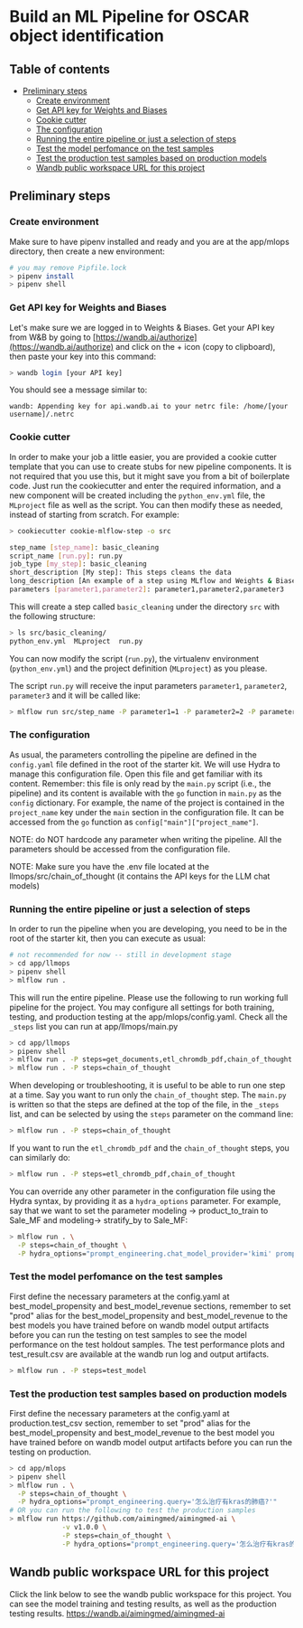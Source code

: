 # Build an ML Pipeline for OSCAR object identification

## Table of contents

- [Preliminary steps](#preliminary-steps)
  - [Create environment](#create-environment)
  - [Get API key for Weights and Biases](#get-api-key-for-weights-and-biases)
  - [Cookie cutter](#cookie-cutter)
  - [The configuration](#the-configuration)
  - [Running the entire pipeline or just a selection of steps](#running-the-entire-pipeline-or-just-a-selection-of-steps)
  - [Test the model perfomance on the test samples](#test-the-model-perfomance-on-the-test-samples)
  - [Test the production test samples based on production models](#test-production-samples-based-on-production-models)
  - [Wandb public workspace URL for this project](#wandb-public-workspace-url-for-this-project)

## Preliminary steps

### Create environment

Make sure to have pipenv installed and ready and you are at the app/mlops directory, then create a new environment:

```bash
# you may remove Pipfile.lock
> pipenv install
> pipenv shell
```

### Get API key for Weights and Biases

Let's make sure we are logged in to Weights & Biases. Get your API key from W&B by going to
[https://wandb.ai/authorize](https://wandb.ai/authorize) and click on the + icon (copy to clipboard),
then paste your key into this command:

```bash
> wandb login [your API key]
```

You should see a message similar to:

```
wandb: Appending key for api.wandb.ai to your netrc file: /home/[your username]/.netrc
```

### Cookie cutter

In order to make your job a little easier, you are provided a cookie cutter template that you can use to create
stubs for new pipeline components. It is not required that you use this, but it might save you from a bit of
boilerplate code. Just run the cookiecutter and enter the required information, and a new component
will be created including the `python_env.yml` file, the `MLproject` file as well as the script. You can then modify these
as needed, instead of starting from scratch.
For example:

```bash
> cookiecutter cookie-mlflow-step -o src

step_name [step_name]: basic_cleaning
script_name [run.py]: run.py
job_type [my_step]: basic_cleaning
short_description [My step]: This steps cleans the data
long_description [An example of a step using MLflow and Weights & Biases]: Performs basic cleaning on the data and save the results in Weights & Biases
parameters [parameter1,parameter2]: parameter1,parameter2,parameter3
```

This will create a step called `basic_cleaning` under the directory `src` with the following structure:

```bash
> ls src/basic_cleaning/
python_env.yml  MLproject  run.py
```

You can now modify the script (`run.py`), the virtualenv environment (`python_env.yml`) and the project definition
(`MLproject`) as you please.

The script `run.py` will receive the input parameters `parameter1`, `parameter2`,
`parameter3` and it will be called like:

```bash
> mlflow run src/step_name -P parameter1=1 -P parameter2=2 -P parameter3="test"
```

### The configuration

As usual, the parameters controlling the pipeline are defined in the `config.yaml` file defined in
the root of the starter kit. We will use Hydra to manage this configuration file.
Open this file and get familiar with its content. Remember: this file is only read by the `main.py` script
(i.e., the pipeline) and its content is
available with the `go` function in `main.py` as the `config` dictionary. For example,
the name of the project is contained in the `project_name` key under the `main` section in
the configuration file. It can be accessed from the `go` function as
`config["main"]["project_name"]`.

NOTE: do NOT hardcode any parameter when writing the pipeline. All the parameters should be
accessed from the configuration file.

NOTE: Make sure you have the .env file located at the llmops/src/chain_of_thought (it contains the API keys for the LLM chat models)

### Running the entire pipeline or just a selection of steps

In order to run the pipeline when you are developing, you need to be in the root of the starter kit,
then you can execute as usual:

```bash
# not recommended for now -- still in development stage
> cd app/llmops
> pipenv shell
> mlflow run .
```

This will run the entire pipeline. Please use the following to run working full pipeline for the project.
You may configure all settings for both training, testing, and production testing at the app/mlops/config.yaml.
Check all the `_steps` list you can run at app/llmops/main.py

```bash
> cd app/llmops
> pipenv shell
> mlflow run . -P steps=get_documents,etl_chromdb_pdf,chain_of_thought
> mlflow run . -P steps=chain_of_thought


```

When developing or troubleshooting, it is useful to be able to run one step at a time. Say you want to run only
the `chain_of_thought` step. The `main.py` is written so that the steps are defined at the top of the file, in the
`_steps` list, and can be selected by using the `steps` parameter on the command line:

```bash
> mlflow run . -P steps=chain_of_thought
```

If you want to run the `etl_chromdb_pdf` and the `chain_of_thought` steps, you can similarly do:

```bash
> mlflow run . -P steps=etl_chromdb_pdf,chain_of_thought
```

You can override any other parameter in the configuration file using the Hydra syntax, by
providing it as a `hydra_options` parameter. For example, say that we want to set the parameter
modeling -> product_to_train to Sale_MF and modeling-> stratify_by to Sale_MF:

```bash
> mlflow run . \
  -P steps=chain_of_thought \
  -P hydra_options="prompt_engineering.chat_model_provider='kimi' prompt_engineering.query='怎么治疗有kras的肺癌?'"
```

### Test the model perfomance on the test samples

First define the necessary parameters at the config.yaml at best_model_propensity and best_model_revenue sections, remember to set "prod" alias for the best_model_propensity and best_model_revenue to the best models you have trained before on wandb model output artifacts before you can run the testing on test samples to see the model performance on the test holdout samples. The test performance plots and test_result.csv are available at the wandb run log and output artifacts.

```bash
> mlflow run . -P steps=test_model
```

### Test the production test samples based on production models

First define the necessary parameters at the config.yaml at production.test_csv section, remember to set "prod" alias for the best_model_propensity and best_model_revenue to the best model you have trained before on wandb model output artifacts before you can run the testing on production.

```bash
> cd app/mlops
> pipenv shell
> mlflow run . \
  -P steps=chain_of_thought \
  -P hydra_options="prompt_engineering.query='怎么治疗有kras的肺癌?'"
# OR you can run the following to test the production samples
> mlflow run https://github.com/aimingmed/aimingmed-ai \
             -v v1.0.0 \
             -P steps=chain_of_thought \
             -P hydra_options="prompt_engineering.query='怎么治疗有kras的肺癌?'"
```

## Wandb public workspace URL for this project

Click the link below to see the wandb public workspace for this project. You can see the model training and testing results, as well as the production testing results.
https://wandb.ai/aimingmed/aimingmed-ai
